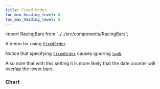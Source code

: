 ```yaml
---
title: Fixed Order
toc_min_heading_level: 6
toc_max_heading_level: 6
---
```


import RacingBars from '../../src/components/RacingBars';

A demo for using [`fixedOrder`](../documentation/options.md#fixedorder).

<!--truncate-->

Notice that specifying [`fixedOrder`](../documentation/options.md#fixedorder) causes ignoring [`topN`](../documentation/options.md#topn).

Also note that with this setting it is more likely that the date counter will overlap the lower bars.

### Chart

<div className="gallery">
  <RacingBars
    dataUrl="/data/population.csv"
    dataType="csv"
    dateCounter="YYYY"
    fixedOrder={['Algeria', 'Italy', 'Canada', 'France', 'Argentina']}
    topN="3"
    tickDuration="200"
/>

</div>
